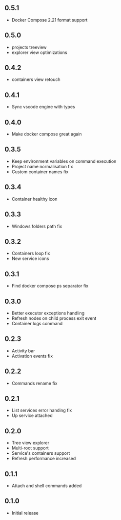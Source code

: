 ## 0.5.1
- Docker Compose 2.21 format support

## 0.5.0
- projects treeview
- explorer view optimizations

## 0.4.2
- containers view retouch

## 0.4.1
- Sync vscode engine with types

## 0.4.0
- Make docker compose great again

## 0.3.5
- Keep environment variables on command execution
- Project name normalisation fix
- Custom container names fix

## 0.3.4
- Container healthy icon

## 0.3.3
- Windows folders path fix

## 0.3.2
- Containers loop fix
- New service icons

## 0.3.1
- Find docker compose ps separator fix

## 0.3.0
- Better executor exceptions handling
- Refresh nodes on child process exit event
- Container logs command

## 0.2.3
- Activity bar
- Activation events fix

## 0.2.2
- Commands rename fix

## 0.2.1
- List services error handing fix
- Up service attached

## 0.2.0
- Tree view explorer
- Multi-root support
- Service's containers support
- Refresh performance increased

## 0.1.1
- Attach and shell commands added

## 0.1.0
- Initial release